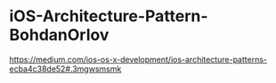 # iOS-Architecture-Pattern-BohdanOrlov
https://medium.com/ios-os-x-development/ios-architecture-patterns-ecba4c38de52#.3mgwsmsmk
